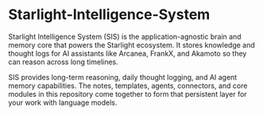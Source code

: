 # Starlight-Intelligence-System

Starlight Intelligence System (SIS) is the application-agnostic brain and memory core that powers the Starlight ecosystem. It stores knowledge and thought logs for AI assistants like Arcanea, FrankX, and Akamoto so they can reason across long timelines.

SIS provides long-term reasoning, daily thought logging, and AI agent memory capabilities. The notes, templates, agents, connectors, and core modules in this repository come together to form that persistent layer for your work with language models.
